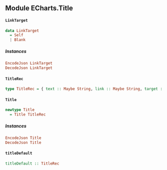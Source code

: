 ## Module ECharts.Title

#### `LinkTarget`

``` purescript
data LinkTarget
  = Self
  | Blank
```

##### Instances
``` purescript
EncodeJson LinkTarget
DecodeJson LinkTarget
```

#### `TitleRec`

``` purescript
type TitleRec = { text :: Maybe String, link :: Maybe String, target :: Maybe LinkTarget, subtext :: Maybe String, sublink :: Maybe String, subtarget :: Maybe LinkTarget, x :: Maybe XPos, y :: Maybe YPos, textAlign :: Maybe HorizontalAlign, backgroundColor :: Maybe Color, borderColor :: Maybe Color, borderWidth :: Maybe Number, padding :: Maybe (Corner Number), itemGap :: Maybe Number, textStyle :: Maybe TextStyle, subtextStyle :: Maybe TextStyle }
```

#### `Title`

``` purescript
newtype Title
  = Title TitleRec
```

##### Instances
``` purescript
EncodeJson Title
DecodeJson Title
```

#### `titleDefault`

``` purescript
titleDefault :: TitleRec
```


